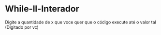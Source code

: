 # While-ll-Interador
Digite a quantidade de x que voce quer que o código execute até o valor tal (Digitado por vc)
